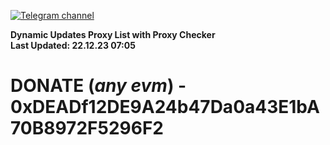 [![Telegram channel](https://img.shields.io/endpoint?url=https://runkit.io/damiankrawczyk/telegram-badge/branches/master?url=https://t.me/n4z4v0d)](https://t.me/n4z4v0d) 

**Dynamic Updates Proxy List with Proxy Checker**  
**Last Updated: 22.12.23 07:05**

# DONATE (_any evm_) - 0xDEADf12DE9A24b47Da0a43E1bA70B8972F5296F2
